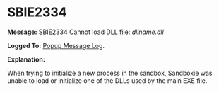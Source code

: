 # SBIE2334

**Message:** SBIE2334 Cannot load DLL file: _dllname.dll_

**Logged To:** [Popup Message Log](PopupMessageLog.md).

**Explanation:**

When trying to initialize a new process in the sandbox, Sandboxie was unable to load or initialize one of the DLLs used by the main EXE file.
